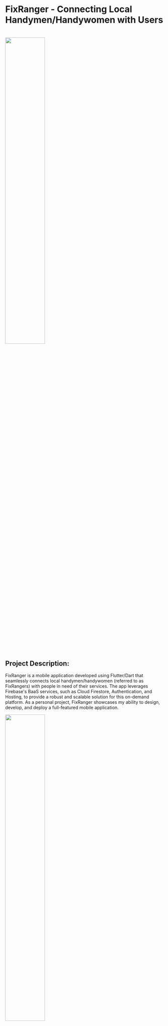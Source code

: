 # FixRanger - Connecting Local Handymen/Handywomen with Users

# <img src="https://user-images.githubusercontent.com/78191578/230497301-49751425-255d-4758-b738-d1018f6aa25c.png" width=50% height=50%>


##  Project Description:

FixRanger is a mobile application developed using Flutter/Dart that seamlessly connects local handymen/handywomen (referred to as FixRangers) with people in need of their services. The app leverages Firebase's BaaS services, such as Cloud Firestore, Authentication, and Hosting, to provide a robust and scalable solution for this on-demand platform. As a personal project, FixRanger showcases my ability to design, develop, and deploy a full-featured mobile application.

<img src="https://user-images.githubusercontent.com/78191578/230488582-da5c84ac-d980-4ab1-b667-99589d97abbb.JPG" width=50% height=50%>


## Key Features:

### Two-portal system: 
FixRanger offers separate portals for users and FixRangers, providing tailored experiences and functionality for each group.

### Real-time data synchronization: 
Cloud Firestore and RT Database integration ensures that users and FixRangers receive real-time updates on job statuses and availabilities.

### Authentication and security: 
Firebase Authentication ensures a secure sign-up and login process, protecting user data and maintaining platform integrity.

### Job matching algorithm: 
Implemented a customized job-matching algorithm that connects users with the most suitable FixRangers based on location, skill set, and availability.

<img src="https://user-images.githubusercontent.com/78191578/230489228-401854a1-9d52-490c-b2e2-0014a715b292.JPG" width=50% height=50%>

<img src="https://user-images.githubusercontent.com/78191578/230489417-b79bbf4f-e4fd-4dcd-89c7-ae8ccc308859.gif" width=30% height=30%>


## Metrics:

#####  Developed a total of 15 - 20 screens for both user and FixRanger portals, offering an intuitive and easy-to-navigate interface.
#####  Successfully tested the app on both Android and iOS devices, ensuring cross-platform compatibility.
#####  Handled multiple simulated concurrent users during load testing to ensure the app's scalability and performance.


##  Technical Stack:

### Front-end: 
Flutter Software Development Kit and Dart for cross-platform mobile app development.

### Back-end: 
Firebase BaaS services (Cloud Firestore, Authentication, and Hosting) for real-time data management, user authentication, and hosting.

### Version Control: 
Git and GitHub for version control.


##  Project Repository:

The source code for FixRanger can be found on GitHub at github.com/hishammoizuddin/fixrangerapp. The repository includes the complete codebase, documentation, and instructions for setting up the development environment.


# Conclusion:

FixRanger demonstrates my proficiency in mobile app development and my ability to design and implement scalable, real-time applications using Firebase services. While this project is not released publicly, it serves as a strong example of my technical capabilities and can be used as a reference for future employment opportunities.

<img src="https://user-images.githubusercontent.com/78191578/230489936-13345de6-2583-4dd3-91f7-8d7b3b833cdd.JPG" width=50% height=50%>


#### Author - Mohammed Hisham Moizuddin
#### https://hishammoizuddin.wixsite.com/hishammoizuddin
#### https://www.linkedin.com/in/hishammoizuddin/
